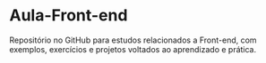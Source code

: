 # Aula-Front-end
Repositório no GitHub para estudos relacionados a Front-end, com exemplos, exercícios e projetos voltados ao aprendizado e prática.
